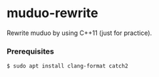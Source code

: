 # muduo-rewrite

Rewrite muduo by using C++11 (just for practice).

### Prerequisites

```bash
$ sudo apt install clang-format catch2
```
